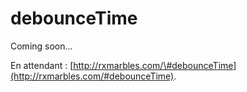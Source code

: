 # debounceTime

Coming soon...

En attendant : [http://rxmarbles.com/\#debounceTime](http://rxmarbles.com/#debounceTime).


